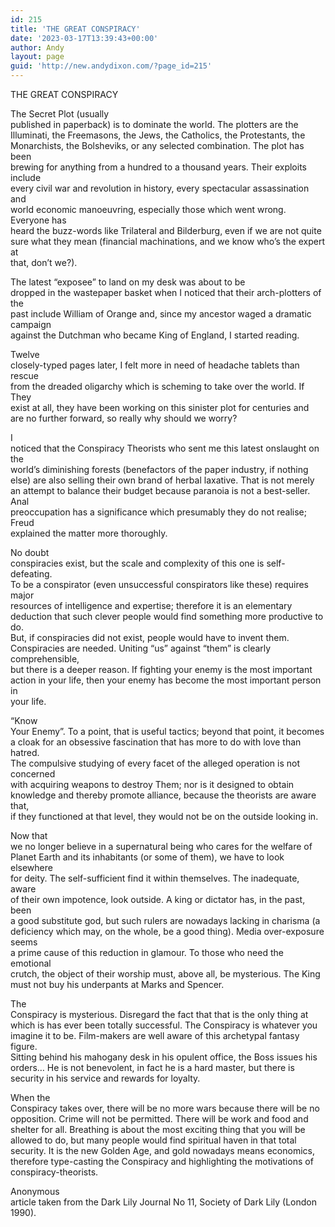 ```yaml
---
id: 215
title: 'THE GREAT CONSPIRACY'
date: '2023-03-17T13:39:43+00:00'
author: Andy
layout: page
guid: 'http://new.andydixon.com/?page_id=215'
---
```


THE GREAT CONSPIRACY

The Secret Plot (usually  
published in paperback) is to dominate the world. The plotters are the  
Illuminati, the Freemasons, the Jews, the Catholics, the Protestants, the  
Monarchists, the Bolsheviks, or any selected combination. The plot has been  
brewing for anything from a hundred to a thousand years. Their exploits include  
every civil war and revolution in history, every spectacular assassination and  
world economic manoeuvring, especially those which went wrong. Everyone has  
heard the buzz-words like Trilateral and Bilderburg, even if we are not quite  
sure what they mean (financial machinations, and we know who’s the expert at  
that, don’t we?).

The latest “exposee” to land on my desk was about to be  
dropped in the wastepaper basket when I noticed that their arch-plotters of the  
past include William of Orange and, since my ancestor waged a dramatic campaign  
against the Dutchman who became King of England, I started reading.

Twelve  
closely-typed pages later, I felt more in need of headache tablets than rescue  
from the dreaded oligarchy which is scheming to take over the world. If They  
exist at all, they have been working on this sinister plot for centuries and  
are no further forward, so really why should we worry?

I  
noticed that the Conspiracy Theorists who sent me this latest onslaught on the  
world’s diminishing forests (benefactors of the paper industry, if nothing  
else) are also selling their own brand of herbal laxative. That is not merely  
an attempt to balance their budget because paranoia is not a best-seller. Anal  
preoccupation has a significance which presumably they do not realise; Freud  
explained the matter more thoroughly.

No doubt  
conspiracies exist, but the scale and complexity of this one is self-defeating.  
To be a conspirator (even unsuccessful conspirators like these) requires major  
resources of intelligence and expertise; therefore it is an elementary  
deduction that such clever people would find something more productive to do.  
But, if conspiracies did not exist, people would have to invent them.  
Conspiracies are needed. Uniting “us” against “them” is clearly comprehensible,  
but there is a deeper reason. If fighting your enemy is the most important  
action in your life, then your enemy has become the most important person in  
your life.

“Know  
Your Enemy”. To a point, that is useful tactics; beyond that point, it becomes  
a cloak for an obsessive fascination that has more to do with love than hatred.  
The compulsive studying of every facet of the alleged operation is not concerned  
with acquiring weapons to destroy Them; nor is it designed to obtain  
knowledge and thereby promote alliance, because the theorists are aware that,  
if they functioned at that level, they would not be on the outside looking in.

Now that  
we no longer believe in a supernatural being who cares for the welfare of  
Planet Earth and its inhabitants (or some of them), we have to look elsewhere  
for deity. The self-sufficient find it within themselves. The inadequate, aware  
of their own impotence, look outside. A king or dictator has, in the past, been  
a good substitute god, but such rulers are nowadays lacking in charisma (a  
deficiency which may, on the whole, be a good thing). Media over-exposure seems  
a prime cause of this reduction in glamour. To those who need the emotional  
crutch, the object of their worship must, above all, be mysterious. The King  
must not buy his underpants at Marks and Spencer.

The  
Conspiracy is mysterious. Disregard the fact that that is the only thing at  
which is has ever been totally successful. The Conspiracy is whatever you  
imagine it to be. Film-makers are well aware of this archetypal fantasy figure.  
Sitting behind his mahogany desk in his opulent office, the Boss issues his  
orders… He is not benevolent, in fact he is a hard master, but there is  
security in his service and rewards for loyalty.

When the  
Conspiracy takes over, there will be no more wars because there will be no  
opposition. Crime will not be permitted. There will be work and food and  
shelter for all. Breathing is about the most exciting thing that you will be  
allowed to do, but many people would find spiritual haven in that total  
security. It is the new Golden Age, and gold nowadays means economics,  
therefore type-casting the Conspiracy and highlighting the motivations of  
conspiracy-theorists.

Anonymous  
article taken from the Dark Lily Journal No 11, Society of Dark Lily (London  
1990).